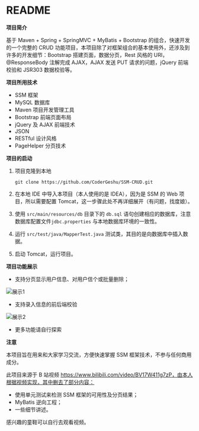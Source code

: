 # README

**项目简介**

基于 Maven + Spring + SpringMVC + MyBatis + Bootstrap 的组合，快速开发的一个完整的 CRUD 功能项目，本项目除了对框架组合的基本使用外，还涉及到许多的开发细节：Bootstrap 搭建页面，数据分页，Rest 风格的 URI，@ResponseBody 注解完成 AJAX，AJAX 发送 PUT 请求的问题，jQuery 前端校验和 JSR303 数据校验等。

**项目所用技术**

- SSM 框架
- MySQL 数据库
- Maven 项目开发管理工具
- Bootstrap 前端页面布局
- jQuery 及 AJAX 前端技术
-  JSON
- RESTful 设计风格
- PageHelper 分页技术

**项目的启动**

1. 项目克隆到本地

   ```
   git clone https://github.com/CoderGeshu/SSM-CRUD.git
   ```

2. 在本地 IDE 中导入本项目（本人使用的是 IDEA），因为是 SSM 的 Web 项目，所以需要配置 Tomcat，这一步骤此处不再详细展开（有问题，找度娘）。

3. 使用 `src/main/resources/db`  目录下的 `db.sql` 语句创建相应的数据库，注意数据库配置文件`jdbc.properties` 与本地数据库环境的一致性。

4. 运行 `src/test/java/MapperTest.java` 测试类，其目的是向数据库中插入数据。

5. 启动 Tomcat，运行项目。

**项目功能展示**

- 支持分页显示用户信息、对用户信个或批量删除；

![展示1](https://gitee.com/eric0228/pic-go-images/raw/master/img/image-20201214162125295.png)

- 支持录入信息的前后端校验

![展示2](https://gitee.com/eric0228/pic-go-images/raw/master/img/image-20201214162430565.png)

- 更多功能请自行探索

**注意**

本项目旨在用来和大家学习交流，方便快速掌握 SSM 框架技术，不参与任何商用成分。

此项目来源于 B 站视频 https://www.bilibili.com/video/BV17W411g7zP，由本人根据视频实现，其中删去了部分内容：

- 使用单元测试来检测 SSM 框架的可用性及分页结果；
- MyBatis 逆向工程；
- 一些细节讲述。

感兴趣的童鞋可以自行去观看视频。